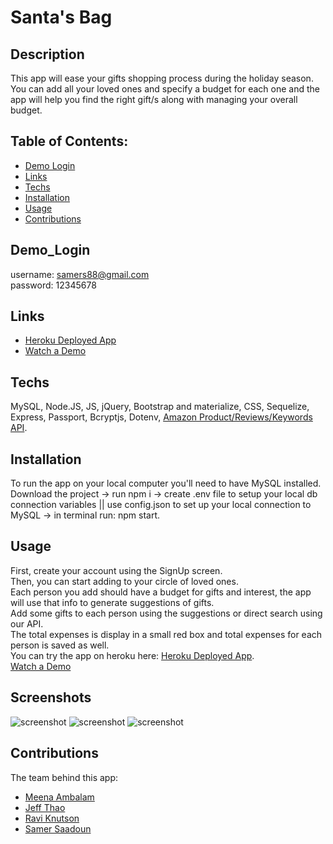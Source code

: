 # Santa's Bag

## Description
   This app will ease your gifts shopping process during the holiday season. You can add all your loved ones and specify a budget for each one and the app will help you find the right gift/s along with managing your overall budget.  
   
## Table of Contents:
  * [Demo Login](#Demo_Login)
  * [Links](#Links)
  * [Techs](#Techs)
  * [Installation](#Installation)
  * [Usage](#usage)
  * [Contributions](#contributions)
  
   
## Demo_Login
   username: samers88@gmail.com  
   password: 12345678  

## Links  
- [Heroku Deployed App](https://santas-bag.herokuapp.com/)  
- [Watch a Demo](https://www.youtube.com/watch?v=anhtoBlPbDM)  

## Techs
  MySQL, Node.JS, JS, jQuery, Bootstrap and materialize, CSS, Sequelize, Express, Passport, Bcryptjs, Dotenv, [Amazon Product/Reviews/Keywords API](https://rapidapi.com/logicbuilder/api/amazon-product-reviews-keywords/).

## Installation
  To run the app on your local computer you'll need to have MySQL installed. Download the project -> run npm i -> create .env file to setup your local db connection variables || use config.json to set up your local connection to MySQL -> in terminal run: npm start. 
  
## Usage
  First, create your account using the SignUp screen.  
  Then, you can start adding to your circle of loved ones.   
  Each person you add should have a budget for gifts and interest, the app will use that info to generate suggestions of gifts.  
  Add some gifts to each person using the suggestions or direct search using our API.  
  The total expenses is display in a small red box and total expenses for each person is saved as well.  
  You can try the app on heroku here: [Heroku Deployed App](https://santas-bag.herokuapp.com/).  
  [Watch a Demo](https://www.youtube.com/watch?v=anhtoBlPbDM)  
  
## Screenshots
  ![screenshot](screenshots/santa1.png)
  ![screenshot](screenshots/santa2.png)
  ![screenshot](screenshots/santa3.png)
  
  
## Contributions
  The team behind this app:
  * [Meena Ambalam](https://github.com/meenaambalam)
  * [Jeff Thao](https://github.com/JeffThao)
  * [Ravi Knutson](https://github.com/Knuts839)
  * [Samer Saadoun](https://github.com/samergain)  
  
